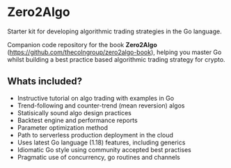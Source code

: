 # Zero2Algo
Starter kit for developing algorithmic trading strategies in the Go language.

Companion code repository for the book __Zero2Algo__ (<https://github.com/thecolngroup/zero2algo-book>), helping you master Go whilst building a best practice based algorithmic trading strategy for crypto.

## Whats included?

- Instructive tutorial on algo trading with examples in Go
- Trend-following and counter-trend (mean reversion) algos
- Statisically sound algo design practices
- Backtest engine and performance reports
- Parameter optimization method
- Path to serverless production deployment in the cloud
- Uses latest Go language (1.18) features, including generics
- Idiomatic Go style using community accepted best practises
- Pragmatic use of concurrency, go routines and channels
